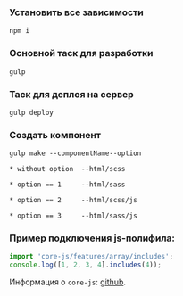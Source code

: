 ### Установить все зависимости

`npm i`

### Основной таск для разработки

`gulp`

### Таск для деплоя на сервер

`gulp deploy`

### Создать компонент

`gulp make --componentName--option`

`* without option  --html/scss`

`* option == 1     --html/sass`

`* option == 2     --html/scss/js`

`* option == 3     --html/sass/js`

### Пример подключения js-полифила:

```js
import 'core-js/features/array/includes';
console.log([1, 2, 3, 4].includes(4));
```
Информация о `core-js`: [github](https://github.com/zloirock/core-js).